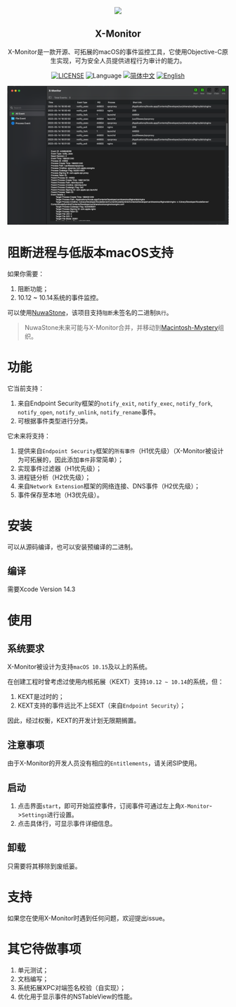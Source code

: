 <p align="center">
  <img src="https://raw.githubusercontent.com/lyq1996/X-Monitor/main/docs/X-Monitor.png" height="300"/>
   <h2 align="center">X-Monitor</h2>
</p>
<p align="center">
  <div align="center">X-Monitor是一款开源、可拓展的macOS的事件监控工具，它使用Objective-C原生实现，可为安全人员提供进程行为审计的能力。</div>
</p>
<p align="center">
    <a href="https://github.com/lyq1996/X-Monitor/blob/main/LICENSE"><img src="https://img.shields.io/badge/license-GPL--3.0-green" alt="LICENSE"></a>
    <img alt="Language" src="https://img.shields.io/badge/Language-Objective--C-blue.svg" />
    <a href="https://github.com/lyq1996/X-Monitor/README_ZH_CN.md"><img src="https://img.shields.io/badge/lang-简体中文-red.svg" alt="简体中文"></a>
    <a href="https://github.com/lyq1996/X-Monitor/README.md"><img src="https://img.shields.io/badge/lang-English-red.svg" alt="English"></a>
</p>

![GUI](docs/X-Monitor-GUI.png)

# 阻断进程与低版本macOS支持
如果你需要：
1. 阻断功能；
2. 10.12 ~ 10.14系统的事件监控。

可以使用[NuwaStone](https://github.com/ConradSun/NuwaStone)，该项目支持`阻断`未签名的二进制`执行`。

> NuwaStone未来可能与X-Monitor合并，并移动到[Macintosh-Mystery](https://github.com/Macintosh-Mystery)组织。

# 功能
它当前支持：
1. 来自Endpoint Security框架的`notify_exit`, `notify_exec`, `notify_fork`, `notify_open`, `notify_unlink`, `notify_rename`事件。
2. 可根据事件类型进行分类。

它未来将支持：
1. 提供来自`Endpoint Security`框架的`所有事件`（H1优先级）（X-Monitor被设计为可拓展的，因此添加`事件`非常简单）；
2. 实现事件过滤器（H1优先级）；
3. 进程链分析（H2优先级）；
4. 来自`Network Extension`框架的网络连接、DNS事件（H2优先级）；
5. 事件保存至本地（H3优先级）。

# 安装
可以从源码编译，也可以安装预编译的二进制。

## 编译
需要Xcode Version 14.3

# 使用
## 系统要求
X-Monitor被设计为支持`macOS 10.15`及以上的系统。

在创建工程时曾考虑过使用内核拓展（KEXT）支持`10.12 ~ 10.14`的系统，但：
1. KEXT是过时的；
2. KEXT支持的事件远比不上SEXT（来自`Endpoint Security`）；

因此，经过权衡，KEXT的开发计划无限期搁置。

## 注意事项
由于X-Monitor的开发人员没有相应的`Entitlements`，请关闭SIP使用。

## 启动

1. 点击界面`start`，即可开始监控事件，订阅事件可通过左上角`X-Monitor`->`Settings`进行设置。
2. 点击具体行，可显示事件详细信息。

## 卸载
只需要将其移除到废纸篓。

# 支持
如果您在使用X-Monitor时遇到任何问题，欢迎提出issue。

# 其它待做事项
1. 单元测试；
2. 文档编写；
3. 系统拓展XPC对端签名校验（自实现）；
4. 优化用于显示事件的NSTableView的性能。
